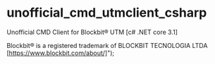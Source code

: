 # unofficial_cmd_utmclient_csharp

Unofficial CMD Client for Blockbit® UTM [c# .NET core 3.1]

Blockbit® is a registered trademark of BLOCKBIT TECNOLOGIA LTDA [https://www.blockbit.com/about/]");
